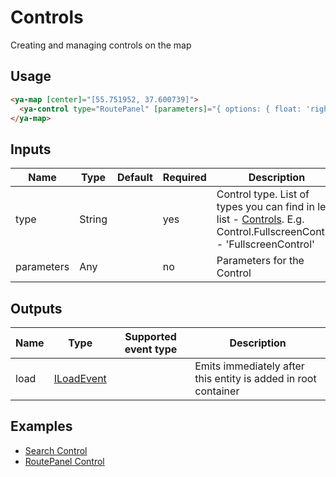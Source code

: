 # Controls

Creating and managing controls on the map

## Usage

```html
<ya-map [center]="[55.751952, 37.600739]">
  <ya-control type="RoutePanel" [parameters]="{ options: { float: 'right' } }"></ya-control>
</ya-map>
```

## Inputs

| Name       | Type   | Default | Required | Description                                                                                                              |
|------------|--------|---------|----------|--------------------------------------------------------------------------------------------------------------------------|
| type       | String |         | yes      | Control type. List of types you can find in left list - [Controls]. E.g. Control.FullscreenControl - 'FullscreenControl' |
| parameters | Any    |         | no       | Parameters for the Control                                                                                               |

[Controls]: https://tech.yandex.ru/maps/jsapi/doc/2.1/ref/reference/control.Button-docpage/

## Outputs

| Name       | Type         | Supported event type                                  | Description                                                    |
|------------|--------------|-------------------------------------------------------|----------------------------------------------------------------|
| load       | [ILoadEvent] |                                                       | Emits immediately after this entity is added in root container |

[ILoadEvent]: https://github.com/ddubrava/angular-yandex-maps/blob/develop/projects/angular8-yandex-maps/src/lib/models/models.ts#L23

## Examples

- [Search Control](https://stackblitz.com/edit/searchcontrol)
- [RoutePanel Control](https://stackblitz.com/edit/route-panel)
